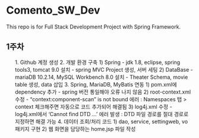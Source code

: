 # Comento_SW_Dev

This repo is for Full Stack Development Project with Spring Framework.


## 1주차
<ol>
1. Github 계정 생성
2. 개발 환경 구축
  1) Spring
    - jdk 1.8, eclipse, spring tools3, tomcat 9.0 설치
    - spring MVC Project 생성, 서버 세팅
  2) DataBase
    - mariaDB 10.2.14, MySQL Workbench 8.0 설치
    - Theater Schema, movie table 생성, data 삽입
3. Spring, MariaDB, MyBatis 연동
  1) pom.xml에 dependency 추가
    - spring 버전 통일해야 오류 나지 않음
  2) root-context.xml 수정
    - “context:component-scan” is not bound 에러
      : Namespaces 탭 > context 체크해주면 자동으로 코드 추가되어 해결됨
  3) log4j.xml 수정
    - log4j.xml에서 ‘Cannot find DTD …’ 에러 발생
		  : DTD 파일 경로를 절대 경로로 지정하면 해결 가능
4. 데이터 조회/처리 코드
  1) dao, service, settingweb, vo 패키지 구현
	2) 웹 화면을 담당하는 home.jsp 파일 작성
</ol>


